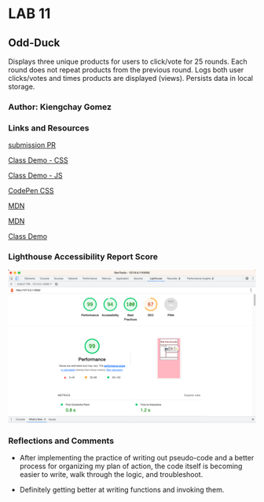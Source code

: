 # LAB 11

## Odd-Duck

Displays three unique products for users to click/vote for 25 rounds.
Each round does not repeat products from the previous round.
Logs both user clicks/votes and times products are displayed (views).
Persists data in local storage.


### Author: Kiengchay Gomez

### Links and Resources

[submission PR](http://xyz.com)

[Class Demo - CSS](https://github.com/codefellows/seattle-code-201n30/blob/main/class-11/demo/styles/goat.css)

[Class Demo - JS](https://github.com/codefellows/seattle-code-201n30/blob/main/class-11/demo/js/goat.js)

[CodePen CSS](https://codepen.io/stephnitis/pen/XWPVVKY)

[MDN](https://developer.mozilla.org/en-US/docs/Web/JavaScript/Reference/Global_Objects/Array/shift)

[MDN](https://developer.mozilla.org/en-US/docs/Web/JavaScript/Reference/Global_Objects/Array/includes)

[Class Demo](https://github.com/codefellows/seattle-code-201n30/blob/main/class-13/demo/js/goat.js)


### Lighthouse Accessibility Report Score

![Lighthouse Accessibility Report](./img/Screenshot%202023-03-18%20at%205.27.14%20PM.png)

### Reflections and Comments

* After implementing the practice of writing out pseudo-code and a better process for organizing my plan of action, the code itself is becoming easier to write, walk through the logic, and troubleshoot.

* Definitely getting better at writing functions and invoking them. 